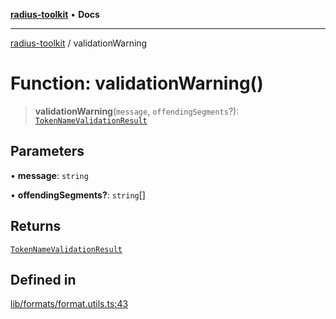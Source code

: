 [**radius-toolkit**](../README.md) • **Docs**

***

[radius-toolkit](../globals.md) / validationWarning

# Function: validationWarning()

> **validationWarning**(`message`, `offendingSegments`?): [`TokenNameValidationResult`](../type-aliases/TokenNameValidationResult.md)

## Parameters

• **message**: `string`

• **offendingSegments?**: `string`[]

## Returns

[`TokenNameValidationResult`](../type-aliases/TokenNameValidationResult.md)

## Defined in

[lib/formats/format.utils.ts:43](https://github.com/rangle/radius-token-tango/blob/5b6e6f5adbda55f8c41a4c8308d1d8885a9b9a2f/packages/radius-toolkit/src/lib/formats/format.utils.ts#L43)
